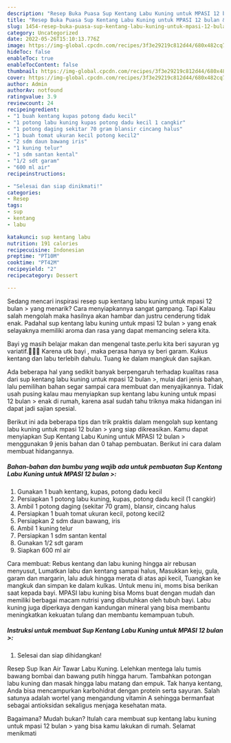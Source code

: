 ```yaml
---
description: "Resep Buka Puasa Sup Kentang Labu Kuning untuk MPASI 12 bulan &amp;gt;Anti Ribet"
title: "Resep Buka Puasa Sup Kentang Labu Kuning untuk MPASI 12 bulan &amp;gt;Anti Ribet"
slug: 1454-resep-buka-puasa-sup-kentang-labu-kuning-untuk-mpasi-12-bulan-and-gt-anti-ribet
category: Uncategorized
date: 2022-05-26T15:10:13.776Z
image: https://img-global.cpcdn.com/recipes/3f3e29219c812d44/680x482cq70/sup-kentang-labu-kuning-untuk-mpasi-12-bulan-foto-resep-utama.jpg
hideToc: false
enableToc: true
enableTocContent: false
thumbnail: https://img-global.cpcdn.com/recipes/3f3e29219c812d44/680x482cq70/sup-kentang-labu-kuning-untuk-mpasi-12-bulan-foto-resep-utama.jpg
cover: https://img-global.cpcdn.com/recipes/3f3e29219c812d44/680x482cq70/sup-kentang-labu-kuning-untuk-mpasi-12-bulan-foto-resep-utama.jpg
author: Admin
authorAv: notfound
ratingvalue: 3.9
reviewcount: 24
recipeingredient:
- "1 buah kentang kupas potong dadu kecil"
- "1 potong labu kuning kupas potong dadu kecil 1 cangkir"
- "1 potong daging sekitar 70 gram blansir cincang halus"
- "1 buah tomat ukuran kecil potong kecil2"
- "2 sdm daun bawang iris"
- "1 kuning telur"
- "1 sdm santan kental"
- "1/2 sdt garam"
- "600 ml air"
recipeinstructions:

- "Selesai dan siap dinikmati!"
categories:
- Resep
tags:
- sup
- kentang
- labu

katakunci: sup kentang labu 
nutrition: 191 calories
recipecuisine: Indonesian
preptime: "PT10M"
cooktime: "PT42M"
recipeyield: "2"
recipecategory: Dessert

---
```



Sedang mencari inspirasi resep sup kentang labu kuning untuk mpasi 12 bulan &gt; yang menarik? Cara menyiapkannya sangat gampang. Tapi Kalau salah mengolah maka hasilnya akan hambar dan justru cenderung tidak enak. Padahal sup kentang labu kuning untuk mpasi 12 bulan &gt; yang enak selayaknya memiliki aroma dan rasa yang dapat memancing selera kita.


Bayi yg masih belajar makan dan mengenal taste.perlu kita beri sayuran yg variatif.🌿🥕🍅 Karena utk bayi , maka perasa hanya sy beri garam. Kukus kentang dan labu terlebih dahulu. Tuang ke dalam mangkuk dan sajikan.

Ada beberapa hal yang sedikit banyak berpengaruh terhadap kualitas rasa dari sup kentang labu kuning untuk mpasi 12 bulan &gt;, mulai dari jenis bahan, lalu pemilihan bahan segar sampai cara membuat dan menyajikannya. Tidak usah pusing kalau mau menyiapkan sup kentang labu kuning untuk mpasi 12 bulan &gt; enak di rumah, karena asal sudah tahu triknya maka hidangan ini dapat jadi sajian spesial.


Berikut ini ada beberapa tips dan trik praktis dalam mengolah sup kentang labu kuning untuk mpasi 12 bulan &gt; yang siap dikreasikan. Kamu dapat menyiapkan Sup Kentang Labu Kuning untuk MPASI 12 bulan &gt; menggunakan 9 jenis bahan dan 0 tahap pembuatan. Berikut ini cara dalam membuat hidangannya.

<!--inarticleads1-->

##### Bahan-bahan dan bumbu yang wajib ada untuk pembuatan Sup Kentang Labu Kuning untuk MPASI 12 bulan &gt;:

1. Gunakan 1 buah kentang, kupas, potong dadu kecil
1. Persiapkan 1 potong labu kuning, kupas, potong dadu kecil (1 cangkir)
1. Ambil 1 potong daging (sekitar 70 gram), blansir, cincang halus
1. Persiapkan 1 buah tomat ukuran kecil, potong kecil2
1. Persiapkan 2 sdm daun bawang, iris
1. Ambil 1 kuning telur
1. Persiapkan 1 sdm santan kental
1. Gunakan 1/2 sdt garam
1. Siapkan 600 ml air


Cara membuat: Rebus kentang dan labu kuning hingga air rebusan menyusut, Lumatkan labu dan kentang sampai halus, Masukkan keju, gula, garam dan margarin, lalu aduk hingga merata di atas api kecil, Tuangkan ke mangkuk dan simpan ke dalam kulkas. Untuk menu ini, moms bisa berikan saat kepada bayi. MPASI labu kuning bisa Moms buat dengan mudah dan memiliki berbagai macam nutrisi yang dibutuhkan oleh tubuh bayi. Labu kuning juga diperkaya dengan kandungan mineral yang bisa membantu meningkatkan kekuatan tulang dan membantu kemampuan tubuh. 

<!--inarticleads2-->

##### Instruksi untuk membuat Sup Kentang Labu Kuning untuk MPASI 12 bulan &gt;:


1. Selesai dan siap dihidangkan!

Resep Sup Ikan Air Tawar Labu Kuning. Lelehkan mentega lalu tumis bawang bombai dan bawang putih hingga harum. Tambahkan potongan labu kuning dan masak hingga labu matang dan empuk. Tak hanya kentang, Anda bisa mencampurkan karbohidrat dengan protein serta sayuran. Salah satunya adalah wortel yang mengandung vitamin A sehingga bermanfaat sebagai antioksidan sekaligus menjaga kesehatan mata. 

Bagaimana? Mudah bukan? Itulah cara membuat sup kentang labu kuning untuk mpasi 12 bulan &gt; yang bisa kamu lakukan di rumah. Selamat menikmati
